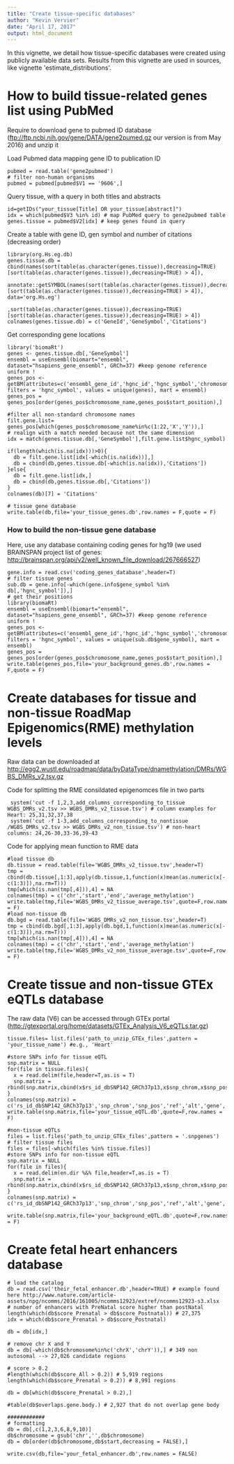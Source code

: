 ```yaml
---
title: "Create tissue-specific databases"
author: "Kevin Vervier"
date: "April 17, 2017"
output: html_document
---
```


In this vignette, we detail how tissue-specific databases were created using publicly available data sets. Results from this vignette are used in sources, like vignette 'estimate_distributions'.


# How to build tissue-related genes list using PubMed

Require to download gene to pubmed ID database (ftp://ftp.ncbi.nih.gov/gene/DATA/gene2pumed.gz our version is from May 2016) and unzip it

Load Pubmed data mapping gene ID to publication ID
```{r}
pubmed = read.table('gene2pubmed')
# filter non-human organisms
pubmed = pubmed[pubmed$V1 == '9606',]
```
Query tissue, with a query in both titles and abstracts
```{r}
id=getIDs("your_tissue[Title] OR your_tissue[abstract]")
idx = which(pubmed$V3 %in% id) # map PubMed query to gene2pubmed table
genes.tissue = pubmed$V2[idx] # keep genes found in query
```

Create a table with gene ID, gen symbol and number of citations (decreasing order)

```{r}
library(org.Hs.eg.db)
genes.tissue.db = cbind(names(sort(table(as.character(genes.tissue)),decreasing=TRUE)[sort(table(as.character(genes.tissue)),decreasing=TRUE) > 4]),
                       annotate::getSYMBOL(names(sort(table(as.character(genes.tissue)),decreasing=TRUE)[sort(table(as.character(genes.tissue)),decreasing=TRUE) > 4]), data='org.Hs.eg')
                       ,sort(table(as.character(genes.tissue)),decreasing=TRUE)[sort(table(as.character(genes.tissue)),decreasing=TRUE) > 4])
colnames(genes.tissue.db) = c('GeneId','GeneSymbol','Citations')
```

Get corresponding gene locations

```{r}
library('biomaRt')
genes <- genes.tissue.db[,'GeneSymbol']
ensembl = useEnsembl(biomart="ensembl", dataset="hsapiens_gene_ensembl", GRCh=37) #keep genome reference uniform !
genes_pos <- getBM(attributes=c('ensembl_gene_id','hgnc_id','hgnc_symbol','chromosome_name','start_position','end_position'), filters = 'hgnc_symbol', values = unique(genes), mart = ensembl)
genes_pos = genes_pos[order(genes_pos$chromosome_name,genes_pos$start_position),]

#filter all non-standard chromosome names
filt.gene.list= genes_pos[which(genes_pos$chromosome_name%in%c(1:22,'X','Y')),]
# realign with a match needed because not the same dimension
idx = match(genes.tissue.db[,'GeneSymbol'],filt.gene.list$hgnc_symbol)

if(length(which(is.na(idx)))>0){ 
  db = filt.gene.list[idx[-which(is.na(idx))],]
  db = cbind(db,genes.tissue.db[-which(is.na(idx)),'Citations'])
}else{
  db = filt.gene.list[idx,]
  db = cbind(db,genes.tissue.db[,'Citations'])
}
colnames(db)[7] = 'Citations'

# tissue gene database
write.table(db,file='your_tissue_genes.db',row.names = F,quote = F)
```

### How to build the non-tissue gene database

Here, use any database containing coding genes for hg19 (we used BRAINSPAN project list of genes: http://brainspan.org/api/v2/well_known_file_download/267666527)
```{r}
gene.info = read.csv('coding_genes_database',header=T)
# filter tissue genes
sub.db = gene.info[-which(gene.info$gene_symbol %in% db[,'hgnc_symbol']),]
# get their positions
library(biomaRt)
ensembl = useEnsembl(biomart="ensembl", dataset="hsapiens_gene_ensembl", GRCh=37) #keep genome reference uniform !
genes_pos <- getBM(attributes=c('ensembl_gene_id','hgnc_id','hgnc_symbol','chromosome_name','start_position','end_position'), filters = 'hgnc_symbol', values = unique(sub.db$gene_symbol), mart = ensembl)
genes_pos = genes_pos[order(genes_pos$chromosome_name,genes_pos$start_position),]
write.table(genes_pos,file='your_background_genes.db',row.names = F,quote = F)
```


# Create databases for tissue and non-tissue RoadMap Epigenomics(RME) methylation levels

Raw data can be downloaded at http://egg2.wustl.edu/roadmap/data/byDataType/dnamethylation/DMRs/WGBS_DMRs_v2.tsv.gz

Code for splitting the RME consildated epigenomces file in two parts
```{r}
 system('cut -f 1,2,3,add_columns_corresponding_to_tissue WGBS_DMRs_v2.tsv >> WGBS_DMRs_v2_tissue.tsv') # column examples for Heart: 25,31,32,37,38
 system('cut -f 1-3,add_columns_corresponding_to_nontissue /WGBS_DMRs_v2.tsv >> WGBS_DMRs_v2_non_tissue.tsv') # non-heart columns: 24,26-30,33-36,39-43
```

Code for applying mean function to RME data
```{r}
#load tissue db
db.tissue = read.table(file='WGBS_DMRs_v2_tissue.tsv',header=T)
tmp = cbind(db.tissue[,1:3],apply(db.tissue,1,function(x)mean(as.numeric(x[-c(1:3)]),na.rm=T)))
tmp[which(is.nan(tmp[,4])),4] = NA
colnames(tmp) = c('chr','start','end','average_methylation')
write.table(tmp,file='WGBS_DMRs_v2_tissue_average.tsv',quote=F,row.names = F)
#load non-tissue db
db.bgd = read.table(file='WGBS_DMRs_v2_non_tissue.tsv',header=T)
tmp = cbind(db.bgd[,1:3],apply(db.bgd,1,function(x)mean(as.numeric(x[-c(1:3)]),na.rm=T)))
tmp[which(is.nan(tmp[,4])),4] = NA
colnames(tmp) = c('chr','start','end','average_methylation')
write.table(tmp,file='WGBS_DMRs_v2_non_tissue_average.tsv',quote=F,row.names = F)
```

# Create tissue and non-tissue GTEx eQTLs database

The raw data (V6) can be accessed through GTEx portal (http://gtexportal.org/home/datasets/GTEx_Analysis_V6_eQTLs.tar.gz)

```{r}
tissue.files= list.files('path_to_unzip_GTEx_files',pattern = 'your_tissue_name') #e.g., 'Heart'

#store SNPs info for tissue eQTL
snp.matrix = NULL
for(file in tissue.files){
  x = read.delim(file,header=T,as.is = T)
  snp.matrix = rbind(snp.matrix,cbind(x$rs_id_dbSNP142_GRCh37p13,x$snp_chrom,x$snp_pos,x$ref,x$alt,x$gene_name,x$tss_position,x$tss_distance,file))
}
colnames(snp.matrix) = c('rs_id_dbSNP142_GRCh37p13','snp_chrom','snp_pos','ref','alt','gene','tss_position','tss_distance','source')
write.table(snp.matrix,file='your_tissue_eQTL.db',quote=F,row.names = F)

#non-tissue eQTLs
files = list.files('path_to_unzip_GTEx_files',pattern = '.snpgenes')
# filter tissue files
files = files[-which(files %in% tissue.files)]
#store SNPs info for non-tissue eQTL
snp.matrix = NULL
for(file in files){
  x = read.delim(en.dir %&% file,header=T,as.is = T)
  snp.matrix = rbind(snp.matrix,cbind(x$rs_id_dbSNP142_GRCh37p13,x$snp_chrom,x$snp_pos,x$ref,x$alt,x$gene_name,x$tss_position,x$tss_distance,file))
}
colnames(snp.matrix) = c('rs_id_dbSNP142_GRCh37p13','snp_chrom','snp_pos','ref','alt','gene','tss_position','tss_distance','source')

write.table(snp.matrix,file='your_background_eQTL.db',quote=F,row.names = F)
```

# Create fetal heart enhancers database

```{r}
# load the catalog
db = read.csv('their_fetal_enhancer.db',header=TRUE) # example found here http://www.nature.com/article-assets/npg/ncomms/2016/161005/ncomms12923/extref/ncomms12923-s3.xlsx
# number of enhancers with PreNatal score higher than postNatal
length(which(db$score_Prenatal > db$score_Postnatal)) # 27,375
idx = which(db$score_Prenatal > db$score_Postnatal)

db = db[idx,]

# remove chr X and Y
db = db[-which(db$chromosome%in%c('chrX','chrY')),] # 349 non autosomal --> 27,026 candidate regions

# score > 0.2
#length(which(db$score_All > 0.2)) # 5,919 regions
length(which(db$score_Prenatal > 0.2)) # 8,991 regions

db = db[which(db$score_Prenatal > 0.2),]

#table(db$overlaps.gene.body.) # 2,927 that do not overlap gene body

############
# formatting 
db = db[,c(1,2,3,6,8,9,10)]
db$chromosome = gsub('chr','',db$chromosome)
db = db[order(db$chromosome,db$start,decreasing = FALSE),]

write.csv(db,file='your_fetal_enhancer.db',row.names = FALSE)
```
